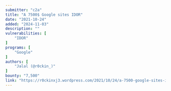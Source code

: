 ```yaml
---
submitter: "c2a"
title: "A 7500$ Google sites IDOR"
date: "2021-10-24"
added: "2024-11-03"
description: ""
vulnerabilities: [
    "IDOR"
]
programs: [
    "Google"
]
authors: [
    "Jalal (@r0ckin_)"
]
bounty: "7,500"
link: "https://r0ckinxj3.wordpress.com/2021/10/24/a-7500-google-sites-idor/"
---
```




